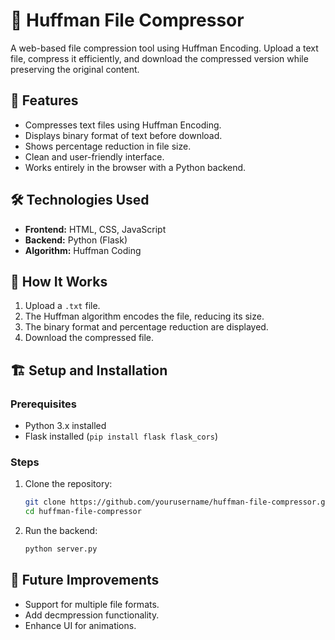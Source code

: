 # 📂 Huffman File Compressor

A web-based file compression tool using Huffman Encoding. Upload a text file, compress it efficiently, and download the compressed version while preserving the original content.

## 🚀 Features
- Compresses text files using Huffman Encoding.
- Displays binary format of text before download.
- Shows percentage reduction in file size.
- Clean and user-friendly interface.
- Works entirely in the browser with a Python backend.

## 🛠️ Technologies Used
- **Frontend:** HTML, CSS, JavaScript
- **Backend:** Python (Flask)
- **Algorithm:** Huffman Coding

## 🎯 How It Works
1. Upload a `.txt` file.
2. The Huffman algorithm encodes the file, reducing its size.
3. The binary format and percentage reduction are displayed.
4. Download the compressed file.

## 🏗️ Setup and Installation
### Prerequisites
- Python 3.x installed
- Flask installed (`pip install flask flask_cors`)

### Steps
1. Clone the repository:
   ```bash
   git clone https://github.com/yourusername/huffman-file-compressor.git
   cd huffman-file-compressor

2. Run the backend:
   ```bash
   python server.py

## 📝 Future Improvements
- Support for multiple file formats.
- Add decmpression functionality.
- Enhance UI for animations.
